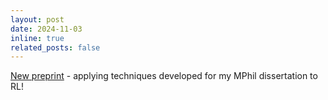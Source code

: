 ```yaml
---
layout: post
date: 2024-11-03
inline: true
related_posts: false
---
```


[New preprint](https://arxiv.org/abs/2411.00666) - applying techniques developed for my MPhil dissertation to RL!
